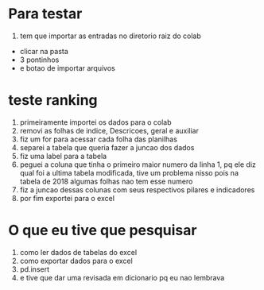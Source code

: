 # Para testar
1) tem que importar as entradas no diretorio raiz do colab
  - clicar na pasta
  - 3 pontinhos
  - e botao de importar arquivos


# teste ranking

1) primeiramente importei os dados para o colab
2) removi as folhas de indice, Descricoes, geral e auxiliar
3) fiz um for para acessar cada folha das planilhas
4) separei a tabela que queria fazer a juncao dos dados
5) fiz uma label para a tabela
6) peguei a coluna que tinha o primeiro maior numero da linha 1, pq ele diz qual foi a ultima tabela modificada, tive um problema nisso pois na tabela de 2018 algumas folhas nao tem esse numero
7) fiz a juncao dessas colunas com seus respectivos pilares e indicadores
8) por fim exportei para o excel

# O que eu tive que pesquisar
1) como ler dados de tabelas do excel
2) como exportar dados para o excel
3) pd.insert
4) e tive que dar uma revisada em dicionario pq eu nao lembrava
